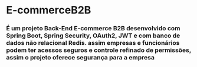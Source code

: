 # E-commerceB2B
 
### É um projeto Back-End E-commerce B2B desenvolvido com Spring Boot, Spring Security, OAuth2, JWT e com banco de dados não relacional Redis. assim empresas e funcionários podem ter acessos seguros e controle refinado de permissões, assim o projeto oferece segurança para a empresa
